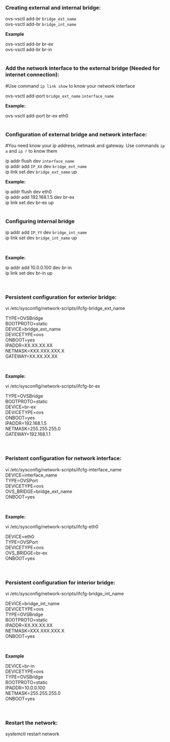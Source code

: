 ### **Creating external and internal bridge:**
ovs-vsctl add-br `bridge_ext_name`
<br />
ovs-vsctl add-br `bridge_int_name`
<br />

**Example**

ovs-vsctl add-br br-ex
<br />
ovs-vsctl add-br br-in
<br />
<br />

### **Add the network interface to the external bridge (Needed for internet connection):**

#Use command `ip link show` to know your network interface

ovs-vsctl add-port `bridge_ext_name` `interface_name`
<br />

**Example:**

ovs-vsctl add-port br-ex eth0
<br />
<br />

### Configuration of external bridge and network interface:
#You need know your ip address, netmask and gateway. Use commands `ip a` and `ip r` to know them

ip addr flush dev `interface_name`
<br />
ip addr add `IP_XX` dev `bridge_ext_name`
<br />
ip link set dev `bridge_ext_name` up
<br />

**Example:**

ip addr flush dev eth0
<br />
ip addr add 192.168.1.5 dev br-ex
<br />
ip link set dev br-ex up
<br />
<br />

### Configuring internal bridge

ip addr add `IP_YY` dev `bridge_int_name`
<br />
ip link set dev `bridge_int_name` up

<br />

**Example:**

ip addr add 10.0.0.100 dev br-in
<br />
ip link set dev br-in up
<br />
<br />
<br />

### Persistent configuration for exterior bridge:

vi /etc/sysconfig/network-scripts/ifcfg-bridge_ext_name

TYPE=OVSBridge
<br />
BOOTPROTO=static
<br />
DEVICE=bridge_ext_name
<br />
DEVICETYPE=ovs
<br />
ONBOOT=yes
<br />
IPADDR=XX.XX.XX.XX
<br />
NETMASK=XXX.XXX.XXX.X
<br />
GATEWAY=XX.XX.XX.XX

<br />

**Example:**

vi /etc/sysconfig/network-scripts/ifcfg-br-ex

TYPE=OVSBridge
<br />
BOOTPROTO=static
<br />
DEVICE=br-ex
<br />
DEVICETYPE=ovs
<br />
ONBOOT=yes
<br />
IPADDR=192.168.1.5
<br />
NETMASK=255.255.255.0
<br />
GATEWAY=192.168.1.1
<br />
<br />
<br />

### Peristent configuration for network interface:

vi /etc/sysconfig/network-scripts/ifcfg-interface_name
<br />
DEVICE=interface_name
<br />
TYPE=OVSPort
<br />
DEVICETYPE=ovs
<br />
OVS_BRIDGE=bridge_ext_name
<br />
ONBOOT=yes

<br />

**Example:**

vi /etc/sysconfig/network-scripts/ifcfg-eth0

DEVICE=eth0
<br />
TYPE=OVSPort
<br />
DEVICETYPE=ovs
<br />
OVS_BRIDGE=br-ex
<br />
ONBOOT=yes
<br />
<br />
<br />

### Persistent configuration for interior bridge:

vi /etc/sysconfig/network-scripts/ifcfg-bridge_int_name

DEVICE=bridge_int_name
<br />
DEVICETYPE=ovs
<br />
TYPE=OVSBridge
<br />
BOOTPROTO=static
<br />
IPADDR=XX.XX.XX.XX
<br />
NETMASK=XXX.XXX.XXX.X
<br />
ONBOOT=yes

<br />

**Example**

DEVICE=br-in
<br />
DEVICETYPE=ovs
<br />
TYPE=OVSBridge
<br />
BOOTPROTO=static
<br />
IPADDR=10.0.0.100
<br />
NETMASK=255.255.255.0
<br />
ONBOOT=yes
<br />
<br />
<br />

### Restart the network:

systemctl restart network
